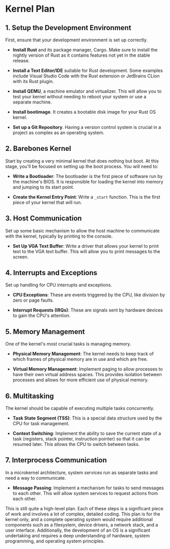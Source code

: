 # Kernel Plan

## 1. Setup the Development Environment

First, ensure that your development environment is set up correctly.

- **Install Rust** and its package manager, Cargo. Make sure to install the nightly version of Rust as it contains features not yet in the stable release.

- **Install a Text Editor/IDE** suitable for Rust development. Some examples include Visual Studio Code with the Rust extension or JetBrains CLion with its Rust plugin.

- **Install QEMU**, a machine emulator and virtualizer. This will allow you to test your kernel without needing to reboot your system or use a separate machine.

- **Install bootimage**. It creates a bootable disk image for your Rust OS kernel.

- **Set up a Git Repository**. Having a version control system is crucial in a project as complex as an operating system.

## 2. Barebones Kernel

Start by creating a very minimal kernel that does nothing but boot. At this stage, you'll be focused on setting up the boot process. You will need to:

- **Write a Bootloader**: The bootloader is the first piece of software run by the machine's BIOS. It is responsible for loading the kernel into memory and jumping to its start point.

- **Create the Kernel Entry Point**: Write a `_start` function. This is the first piece of your kernel that will run.

## 3. Host Communication

Set up some basic mechanism to allow the host machine to communicate with the kernel, typically by printing to the console.

- **Set Up VGA Text Buffer**: Write a driver that allows your kernel to print text to the VGA text buffer. This will allow you to print messages to the screen.

## 4. Interrupts and Exceptions

Set up handling for CPU interrupts and exceptions.

- **CPU Exceptions**: These are events triggered by the CPU, like division by zero or page faults.

- **Interrupt Requests (IRQs)**: These are signals sent by hardware devices to gain the CPU's attention.

## 5. Memory Management

One of the kernel's most crucial tasks is managing memory.

- **Physical Memory Management**: The kernel needs to keep track of which frames of physical memory are in use and which are free.

- **Virtual Memory Management**: Implement paging to allow processes to have their own virtual address spaces. This provides isolation between processes and allows for more efficient use of physical memory.

## 6. Multitasking

The kernel should be capable of executing multiple tasks concurrently.

- **Task State Segment (TSS)**: This is a special data structure used by the CPU for task management.

- **Context Switching**: Implement the ability to save the current state of a task (registers, stack pointer, instruction pointer) so that it can be resumed later. This allows the CPU to switch between tasks.

## 7. Interprocess Communication

In a microkernel architecture, system services run as separate tasks and need a way to communicate.

- **Message Passing**: Implement a mechanism for tasks to send messages to each other. This will allow system services to request actions from each other.

This is still quite a high-level plan. Each of these steps is a significant piece of work and involves a lot of complex, detailed coding. This plan is for the kernel only, and a complete operating system would require additional components such as a filesystem, device drivers, a network stack, and a user interface. Additionally, the development of an OS is a significant undertaking and requires a deep understanding of hardware, system programming, and operating system principles.